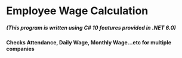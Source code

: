 # Employee Wage Calculation
##### (This program is written using C# 10 features provided in .NET 6.0)
#### Checks Attendance, Daily Wage, Monthly Wage...etc for multiple companies
